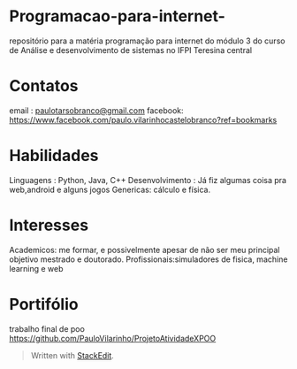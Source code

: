 # Programacao-para-internet-
repositório para a matéria programação para internet do módulo 3 do curso de Análise e desenvolvimento de sistemas no IFPI Teresina central

# Contatos
email : paulotarsobranco@gmail.com
facebook: https://www.facebook.com/paulo.vilarinhocastelobranco?ref=bookmarks

# Habilidades
Linguagens : Python, Java, C++
Desenvolvimento : Já fiz algumas coisa pra web,android e alguns jogos
Genericas: cálculo e física.

# Interesses
Academicos: me formar, e possivelmente apesar de não ser meu principal objetivo mestrado e doutorado.
Profissionais:simuladores de fisica, machine learning e web 

# Portifólio
 trabalho final de poo https://github.com/PauloVilarinho/ProjetoAtividadeXPOO


> Written with [StackEdit](https://stackedit.io/).
